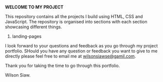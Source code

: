 **WELCOME TO MY PROJECT**

This repository contains all the projects I build using HTML, CSS and JavaScript. The repository is organised into sections with each section showcasing different things.

1. landing-pages

I look forward to your questions and feedback as you go through my project portfolio. SHould you have any question or feedback you want to give to me directly please feel free to email me at wilsonsiawse@gamil.com.

Thank you for taking the time to go through this portfolio.

Wilson Siaw.